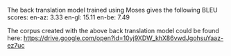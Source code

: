 The back translation model trained using Moses gives the following BLEU scores:
en-az: 3.33
en-gl: 15.11
en-be: 7.49

The corpus created with the above back translation model could be found here:
https://drive.google.com/open?id=10yj9XDW_khX86vwdJgohsuYaaz-ez7uc